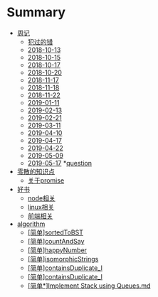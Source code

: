 # Summary

* [周记](README.md)
    * [犯过的错](./week/all_error.md)
    * [2018-10-13](./week/2018-10-13.md)
    * [2018-10-15](./week/2018-10-15.md)
    * [2018-10-17](./week/2018-10-17.md)
    * [2018-10-20](./week/2018-10-20.md)
    * [2018-11-17](./week/2018-11-17.md)
    * [2018-11-18](./week/2018-11-18.md)
    * [2018-11-22](./week/2018-11-22.md)
    * [2019-01-11](./week/2019-01-11.md)
    * [2019-02-13](./week/2019-02-13.md)
    * [2019-02-21](./week/2019-02-21.md)
    * [2019-03-11](./week/2019-03-11.md)
    * [2019-04-10](./week/2019-04-10.md)
    * [2019-04-17](./week/2019-04-17.md)
    * [2019-04-22](./week/2019-04-22.md)
    * [2019-05-09](./week/2019-05-09.md)
    * [2019-05-17](./week/2019-05-17.md)
    *[question](./week/2019/question.md)
* [零散的知识点](README.md)
    * [关于promise](./tech/promise.md)
* [好书](README.md)
    * [node相关](./books/node.md)
    * [linux相关](./books/linux.md)
    * [前端相关](./books/book.md)
* [algorithm](./algorithm/readme.md)
    * [[简单]sortedToBST](./algorithm/sortedToBST.md)
    * [[简单]countAndSay](./algorithm/countAndSay.md)
    * [[简单]happyNumber](./algorithm/happyNumber.md)
    * [[简单]isomorphicStrings](./algorithm/isomorphicStrings.md)
    * [[简单]containsDuplicate_I](./algorithm/containsDuplicate_I)
    * [[简单]containsDuplicate_I](./algorithm/containsDuplicate_Ⅱ)
    * [[简单*]Implement Stack using Queues.md](./algorithm/implementStackUsingQueues.md)


